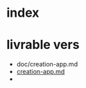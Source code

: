 # index 

# livrable vers 
-  doc/creation-app.md
-  [creation-app.md](/docs/creation-app.md)
-  
  